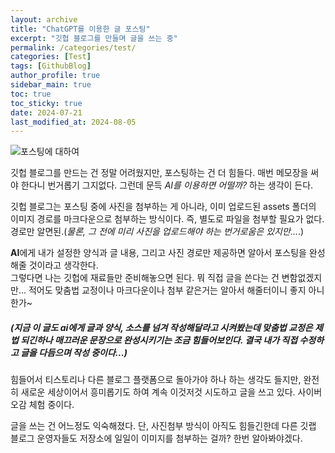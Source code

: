 ```yaml
---
layout: archive
title: "ChatGPT를 이용한 글 포스팅"
excerpt: "깃헙 블로그를 만들며 글을 쓰는 중"
permalink: /categories/test/
categories: [Test]
tags: [GithubBlog]
author_profile: true
sidebar_main: true
toc: true
toc_sticky: true
date: 2024-07-21
last_modified_at: 2024-08-05
---
```





![포스팅에 대하여]()

깃헙 블로그를 만드는 건 정말 어려웠지만, 포스팅하는 건 더 힘들다. 매번 메모장을 써야 한다니 번거롭기 그지없다. 그런데 문득 *AI를 이용하면 어떨까?* 하는 생각이 든다.

깃헙 블로그는 포스팅 중에 사진을 첨부하는 게 아니라, 이미 업로드된 assets 폴더의 이미지 경로를 마크다운으로 첨부하는 방식이다. 즉, 별도로 파일을 첨부할 필요가 없다. 경로만 알면된.(*물론, 그 전에 미리 사진을 업로드해야 하는 번거로움은 있지만...*.)

**AI**에게 내가 설정한 양식과 글 내용, 그리고 사진 경로만 제공하면 알아서 포스팅을 완성해줄 것이라고 생각한다.  
그렇다면 나는 깃헙에 재료들만 준비해놓으면 된다. 뭐 직접 글을 쓴다는 건 변함없겠지만... 적어도 맞춤법 교정이나 마크다운이나 첨부 같은거는 알아서 해줄터이니 좋지 아니한가~

##### (*지금 이 글도 ai에게 글과 양식, 소스를 넘겨 작성해달라고 시켜봤는데 맞춤법 교정은 제법 되긴하나 매끄러운 문장으로 완성시키기는 조금 힘들어보인다. 결국 내가 직접 수정하고 글을 다듬으며 작성 중이다...*)


힘들어서 티스토리나 다른 블로그 플랫폼으로 돌아가야 하나 하는 생각도 들지만, 완전히 새로운 세상이어서 흥미롭기도 하여 계속 이것저것 시도하고 글을 쓰고 있다. 사이버 오감 체험 중이다.

글을 쓰는 건 어느정도 익숙해졌다. 단, 사진첨부 방식이 아직도 힘들긴한데 다른 깃랩 블로그 운영자들도 저장소에 일일이 이미지를 첨부하는 걸까? 한번 알아봐야겠다.

